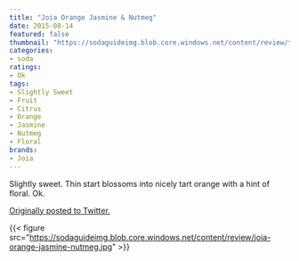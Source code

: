 ```yaml
---
title: "Joia Orange Jasmine & Nutmeg"
date: 2015-08-14
featured: false
thumbnail: "https://sodaguideimg.blob.core.windows.net/content/review/thumbs/joia-orange-jasmine-nutmeg.jpg"
categories:
- soda
ratings:
- Ok
tags:
- Slightly Sweet
- Fruit
- Citrus
- Orange
- Jasmine
- Nutmeg
- Floral
brands:
- Joia
---
```


Slightly sweet. Thin start blossoms into nicely tart orange with a hint of floral. Ok.

[Originally posted to Twitter.](https://twitter.com/Cavorter/status/632235140207390720)

{{< figure src="https://sodaguideimg.blob.core.windows.net/content/review/joia-orange-jasmine-nutmeg.jpg" >}}


